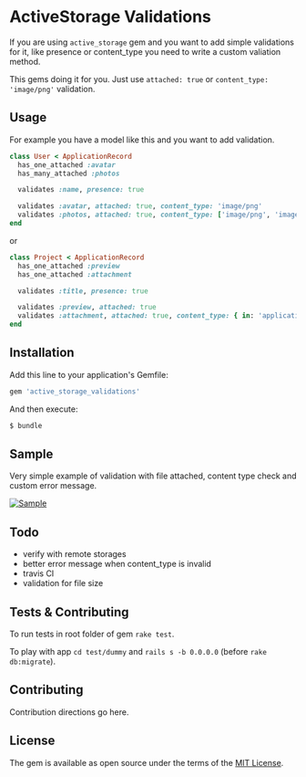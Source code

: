 # ActiveStorage Validations

If you are using `active_storage` gem and you want to add simple validations for it, like presence or content_type you need to write a custom valiation method.

This gems doing it for you. Just use `attached: true` or `content_type: 'image/png'` validation.

## Usage

For example you have a model like this and you want to add validation.

```ruby
class User < ApplicationRecord
  has_one_attached :avatar
  has_many_attached :photos

  validates :name, presence: true

  validates :avatar, attached: true, content_type: 'image/png'
  validates :photos, attached: true, content_type: ['image/png', 'image/jpg']
end
```

or

```ruby
class Project < ApplicationRecord
  has_one_attached :preview
  has_one_attached :attachment

  validates :title, presence: true

  validates :preview, attached: true
  validates :attachment, attached: true, content_type: { in: 'application/pdf', message: 'is not a PDF' }
end
```

## Installation

Add this line to your application's Gemfile:

```ruby
gem 'active_storage_validations'
```

And then execute:
```bash
$ bundle
```

## Sample

Very simple example of validation with file attached, content type check and custom error message.

[![Sample](https://raw.githubusercontent.com/igorkasyanchuk/active_storage_validations/master/docs/preview.png)](https://raw.githubusercontent.com/igorkasyanchuk/active_storage_validations/master/docs/preview.png)

## Todo
* verify with remote storages
* better error message when content_type is invalid
* travis CI
* validation for file size

## Tests & Contributing

To run tests in root folder of gem `rake test`.

To play with app `cd test/dummy` and `rails s -b 0.0.0.0` (before `rake db:migrate`).

## Contributing
Contribution directions go here.

## License
The gem is available as open source under the terms of the [MIT License](https://opensource.org/licenses/MIT).
